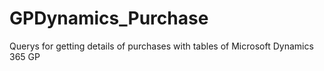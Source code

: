 # GPDynamics_Purchase
Querys for getting details of purchases with tables of Microsoft Dynamics 365 GP
